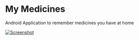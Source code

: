 My Medicines
==========

Android Application to remember medicines you have at home 


[![Screenshot][1]][2]

[1]: https://lh5.ggpht.com/BDAe_HOxLIIdunNu3BJRdcQopvAGuK823TlQOO4rZICmGFr6Iex7v8Gv2pCjesjyWA=h900-rw
[2]: https://play.google.com/store/apps/details?id=com.possebom.mymedicines
